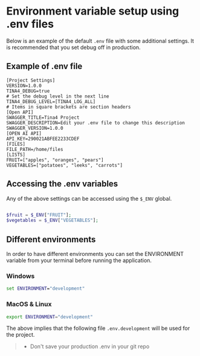 # Environment variable setup using .env files

Below is an example of the default `.env` file with some additional settings.  It is recommended that you set debug off in production.

## Example of .env file
```dotenv
[Project Settings]
VERSION=1.0.0
TINA4_DEBUG=true
# Set the debug level in the next line
TINA4_DEBUG_LEVEL=[TINA4_LOG_ALL]
# Items in square brackets are section headers
[Open API]
SWAGGER_TITLE=Tina4 Project
SWAGGER_DESCRIPTION=Edit your .env file to change this description
SWAGGER_VERSION=1.0.0
[OPEN AI API]
API_KEY=290021ABFEE2233CDEF
[FILES]
FILE_PATH=/home/files
[LISTS]
FRUIT=["apples", "oranges", "pears"]
VEGETABLES=["potatoes", "leeks", "carrots"]
```

## Accessing the .env variables

Any of the above settings can be accessed using the `$_ENV` global.

```php

$fruit = $_ENV["FRUIT"];
$vegetables = $_ENV["VEGETABLES"];

```

## Different environments

In order to have different environments you can set the ENVIRONMENT variable from your terminal before running the application.

### Windows
```cmd
set ENVIRONMENT="development"
```

### MacOS & Linux
```bash
export ENVIRONMENT="development"
```

The above implies that the following file `.env.development` will be used for the project.

>- Don't save your production .env in your git repo